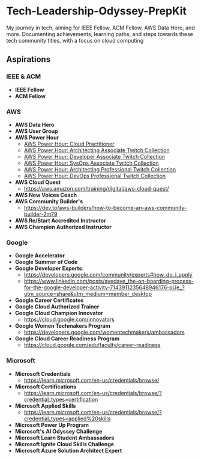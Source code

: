 # Tech-Leadership-Odyssey-PrepKit
My journey in tech, aiming for IEEE Fellow, ACM Fellow, AWS Data Hero, and more. Documenting achievements, learning paths, and steps towards these tech community titles, with a focus on cloud computing

## Aspirations
### IEEE & ACM 
- **IEEE Fellow**
- **ACM Fellow**

### AWS
- **AWS Data Hero**
- **AWS User Group**
- **AWS Power Hour**
  - [AWS Power Hour: Cloud Practitioner](https://twitch.tv/videos/2049378312?collection=BA4eiNiLrxeTQw)
  - [AWS Power Hour: Architecting Associate Twitch Collection](https://twitch.tv/videos/1859930127?collection=3G5AZGQScRcaog)
  - [AWS Power Hour: Developer Associate Twitch Collection](https://twitch.tv/videos/1856604138?collection=DaNKqHMScRe39w)
  - [AWS Power Hour: SysOps Associate Twitch Collection](https://twitch.tv/videos/1857182776?collection=oO7unIcScRf9zg)
  - [AWS Power Hour: Architecting Professional Twitch Collection](https://twitch.tv/videos/2074976036?collection=JjW7JlSytRfT1w)
  - [AWS Power Hour: DevOps Professional Twitch Collection](https://twitch.tv/videos/1881363838?collection=hGqJTYl-Zhc6iw)
- **AWS Cloud Quest**
  - https://aws.amazon.com/training/digital/aws-cloud-quest/
- **AWS New Voices Coach**
- **AWS Community Builder's**
  - https://dev.to/aws-builders/how-to-become-an-aws-community-builder-2m79
- **AWS Re/Start Accredited Instructor**
- **AWS Champion Authorized Instructor**

### Google
- **Google Accelerator**
- **Google Summer of Code** 
- **Google Developer Experts**:
  - https://developers.google.com/community/experts#how_do_i_apply
  - https://www.linkedin.com/posts/avedave_the-on-boarding-process-for-the-google-developer-activity-7143911235648946176-pUe_?utm_source=share&utm_medium=member_desktop
- **Google Career Certificates**
- **Google Cloud Authorized Trainer**
- **Google Cloud Champion Innovator**
  - https://cloud.google.com/innovators
- **Google Women Techmakers Program**
  - https://developers.google.com/womentechmakers/ambassadors
- **Google Cloud Career Readiness Program**
  - https://cloud.google.com/edu/faculty/career-readiness

### Microsoft
- **Microsoft Credentials**
  - https://learn.microsoft.com/en-us/credentials/browse/
- **Microsoft Certifications**
  - https://learn.microsoft.com/en-us/credentials/browse/?credential_types=certification
- **Microsoft Applied Skills**
  - https://learn.microsoft.com/en-us/credentials/browse/?credential_types=applied%20skills
- **Microsoft Power Up Program**
- **Microsoft's AI Odyssey Challenge**
- **Microsoft Learn Student Ambassadors**
- **Microsoft Ignite Cloud Skills Challenge**
- **Microsoft Azure Solution Architect Expert**


